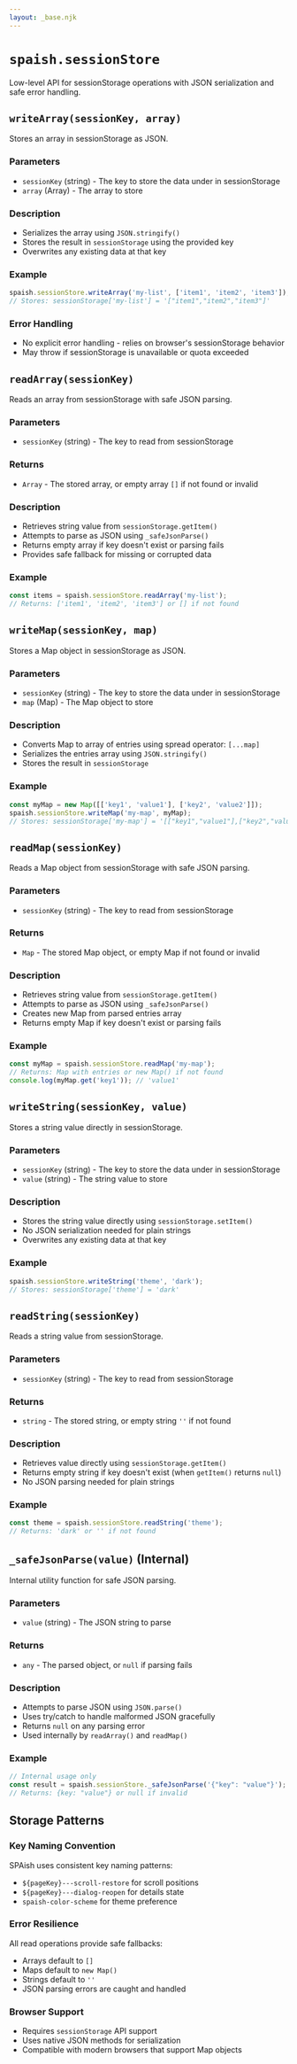 ```yaml
---
layout: _base.njk
---
```


# `spaish.sessionStore`

Low-level API for sessionStorage operations with JSON serialization and safe error handling.

## `writeArray(sessionKey, array)`

Stores an array in sessionStorage as JSON.

### Parameters
- `sessionKey` (string) - The key to store the data under in sessionStorage
- `array` (Array) - The array to store

### Description
- Serializes the array using `JSON.stringify()`
- Stores the result in `sessionStorage` using the provided key
- Overwrites any existing data at that key

### Example
```javascript
spaish.sessionStore.writeArray('my-list', ['item1', 'item2', 'item3']);
// Stores: sessionStorage['my-list'] = '["item1","item2","item3"]'
```

### Error Handling
- No explicit error handling - relies on browser's sessionStorage behavior
- May throw if sessionStorage is unavailable or quota exceeded

## `readArray(sessionKey)`

Reads an array from sessionStorage with safe JSON parsing.

### Parameters
- `sessionKey` (string) - The key to read from sessionStorage

### Returns
- `Array` - The stored array, or empty array `[]` if not found or invalid

### Description
- Retrieves string value from `sessionStorage.getItem()`
- Attempts to parse as JSON using `_safeJsonParse()`
- Returns empty array if key doesn't exist or parsing fails
- Provides safe fallback for missing or corrupted data

### Example
```javascript
const items = spaish.sessionStore.readArray('my-list');
// Returns: ['item1', 'item2', 'item3'] or [] if not found
```

## `writeMap(sessionKey, map)`

Stores a Map object in sessionStorage as JSON.

### Parameters
- `sessionKey` (string) - The key to store the data under in sessionStorage
- `map` (Map) - The Map object to store

### Description
- Converts Map to array of entries using spread operator: `[...map]`
- Serializes the entries array using `JSON.stringify()`
- Stores the result in `sessionStorage`

### Example
```javascript
const myMap = new Map([['key1', 'value1'], ['key2', 'value2']]);
spaish.sessionStore.writeMap('my-map', myMap);
// Stores: sessionStorage['my-map'] = '[["key1","value1"],["key2","value2"]]'
```

## `readMap(sessionKey)`

Reads a Map object from sessionStorage with safe JSON parsing.

### Parameters
- `sessionKey` (string) - The key to read from sessionStorage

### Returns
- `Map` - The stored Map object, or empty Map if not found or invalid

### Description
- Retrieves string value from `sessionStorage.getItem()`
- Attempts to parse as JSON using `_safeJsonParse()`
- Creates new Map from parsed entries array
- Returns empty Map if key doesn't exist or parsing fails

### Example
```javascript
const myMap = spaish.sessionStore.readMap('my-map');
// Returns: Map with entries or new Map() if not found
console.log(myMap.get('key1')); // 'value1'
```

## `writeString(sessionKey, value)`

Stores a string value directly in sessionStorage.

### Parameters
- `sessionKey` (string) - The key to store the data under in sessionStorage
- `value` (string) - The string value to store

### Description
- Stores the string value directly using `sessionStorage.setItem()`
- No JSON serialization needed for plain strings
- Overwrites any existing data at that key

### Example
```javascript
spaish.sessionStore.writeString('theme', 'dark');
// Stores: sessionStorage['theme'] = 'dark'
```

## `readString(sessionKey)`

Reads a string value from sessionStorage.

### Parameters
- `sessionKey` (string) - The key to read from sessionStorage

### Returns
- `string` - The stored string, or empty string `''` if not found

### Description
- Retrieves value directly using `sessionStorage.getItem()`
- Returns empty string if key doesn't exist (when `getItem()` returns `null`)
- No JSON parsing needed for plain strings

### Example
```javascript
const theme = spaish.sessionStore.readString('theme');
// Returns: 'dark' or '' if not found
```

## `_safeJsonParse(value)` (Internal)

Internal utility function for safe JSON parsing.

### Parameters
- `value` (string) - The JSON string to parse

### Returns
- `any` - The parsed object, or `null` if parsing fails

### Description
- Attempts to parse JSON using `JSON.parse()`
- Uses try/catch to handle malformed JSON gracefully
- Returns `null` on any parsing error
- Used internally by `readArray()` and `readMap()`

### Example
```javascript
// Internal usage only
const result = spaish.sessionStore._safeJsonParse('{"key": "value"}');
// Returns: {key: "value"} or null if invalid
```

## Storage Patterns

### Key Naming Convention
SPAish uses consistent key naming patterns:
- `${pageKey}---scroll-restore` for scroll positions
- `${pageKey}---dialog-reopen` for details state  
- `spaish-color-scheme` for theme preference

### Error Resilience
All read operations provide safe fallbacks:
- Arrays default to `[]`
- Maps default to `new Map()`
- Strings default to `''`
- JSON parsing errors are caught and handled

### Browser Support
- Requires `sessionStorage` API support
- Uses native JSON methods for serialization
- Compatible with modern browsers that support Map objects